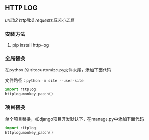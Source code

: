 ## HTTP LOG

*urllib2 httplib2 requests日志小工具*

### 安装方法
1. pip install http-log

### 全局替换

在python 的 sitecustomize.py文件末尾，添加下面代码

文件路径：`python -m site --user-site`

```python
import httplog
httplog.monkey_patch()
```

### 项目替换
单个项目替换，如django项目开发默认下，在manage.py中添加下面代码

```python
import httplog
httplog.monkey_patch()
```